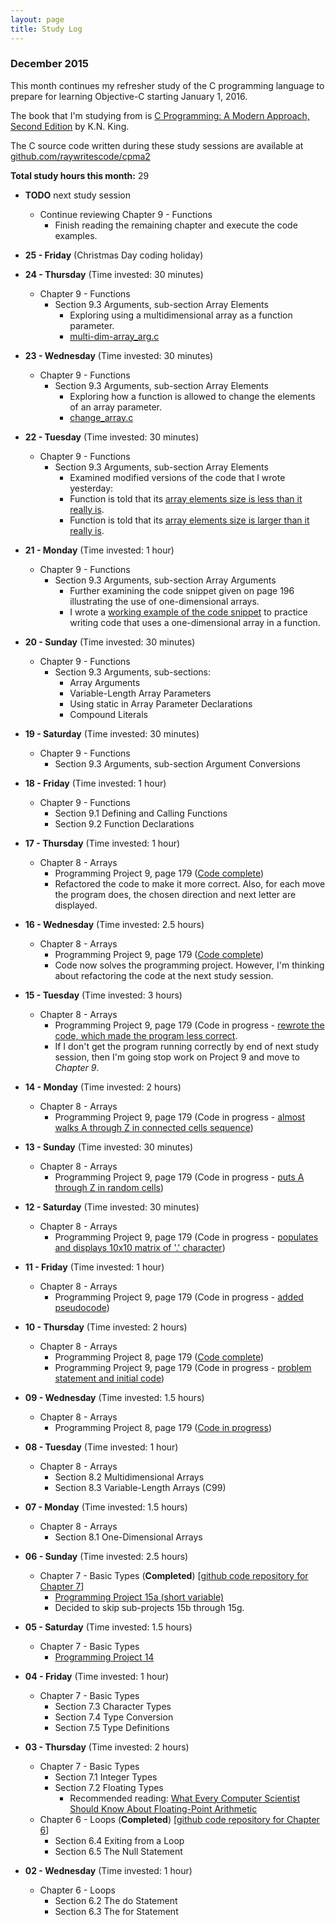 ```yaml
---
layout: page
title: Study Log
---
```


### December 2015

This month continues my refresher study of the C programming language to prepare for learning Objective-C starting January 1, 2016. 

The book that I'm studying from is [C Programming: A Modern Approach, Second Edition](http://amzn.to/1O2vzz7) by K.N. King. 

The C source code written during these study sessions are available at [github.com/raywritescode/cpma2](https://github.com/raywritescode/cpma2)

**Total study hours this month:** 29 

* **TODO** next study session
   - Continue reviewing Chapter 9 - Functions     
      * Finish reading the remaining chapter and execute the code examples.

* **25 - Friday** (Christmas Day coding holiday)

* **24 - Thursday** (Time invested: 30 minutes)
   - Chapter 9 - Functions
      * Section 9.3 Arguments, sub-section Array Elements
         - Exploring using a multidimensional array as a function parameter.
         - [multi-dim-array_arg.c](https://github.com/raywritescode/cpma2/blob/183734364152c954e01c9708c45b0697cb76a0ab/ch09/review/multi_dim_array_arg.c)

* **23 - Wednesday** (Time invested: 30 minutes)
   - Chapter 9 - Functions
      * Section 9.3 Arguments, sub-section Array Elements
         - Exploring how a function is allowed to change the elements of an array parameter.
         - [change_array.c](https://github.com/raywritescode/cpma2/blob/39401b0ec868bd8198287deea091178d91f59288/ch09/review/change_array.c)

* **22 - Tuesday** (Time invested: 30 minutes)
   - Chapter 9 - Functions
      * Section 9.3 Arguments, sub-section Array Elements
         - Examined modified versions of the code that I wrote yesterday:
         * Function is told that its [array elements size is less than it really is](https://github.com/raywritescode/cpma2/blob/90680c67d7336f50d08b8b9961eda6666c6f7bce/ch09/review/one_dim_array_arg_smaller.c).
         * Function is told that its [array elements size is larger than it really is](https://github.com/raywritescode/cpma2/blob/8c5240094334c61e03c304e85ea936b4219a4b3c/ch09/review/one_dim_array_arg_larger.c).

* **21 - Monday** (Time invested: 1 hour)
   - Chapter 9 - Functions
      * Section 9.3 Arguments, sub-section Array Arguments
         - Further examining the code snippet given on page 196 illustrating the use of one-dimensional arrays.
         - I wrote a [working example of the code snippet](https://github.com/raywritescode/cpma2/blob/632582ed35bba4ceb595812b1e5fa75457d5288f/ch09/review/one_dim_array_arg.c) to practice writing code that uses a one-dimensional array in a function.

* **20 - Sunday** (Time invested: 30 minutes)
   - Chapter 9 - Functions
      * Section 9.3 Arguments, sub-sections:
         - Array Arguments
         - Variable-Length Array Parameters
         - Using static in Array Parameter Declarations
         - Compound Literals

* **19 - Saturday** (Time invested: 30 minutes)
   - Chapter 9 - Functions
      * Section 9.3 Arguments, sub-section Argument Conversions

* **18 - Friday** (Time invested: 1 hour)
   - Chapter 9 - Functions
      * Section 9.1 Defining and Calling Functions
      * Section 9.2 Function Declarations 

* **17 - Thursday** (Time invested: 1 hour)
   - Chapter 8 - Arrays
      * Programming Project 9, page 179 ([Code complete](https://github.com/raywritescode/cpma2/blob/dadd8e5b2f54e5246f911b8e89858fa579b88ba2/ch08/c8p09.c))
      * Refactored the code to make it more correct. Also, for each move the program does, the chosen direction and next letter are displayed. 

* **16 - Wednesday** (Time invested: 2.5 hours)
   - Chapter 8 - Arrays
      * Programming Project 9, page 179 ([Code complete](https://github.com/raywritescode/cpma2/blob/158446d0e4613d8ad70b0a08ec95bc775f31bd74/ch08/c8p09.c))
      * Code now solves the programming project. However, I'm thinking about refactoring the code at the next study session.

* **15 - Tuesday** (Time invested: 3 hours)
   - Chapter 8 - Arrays
      * Programming Project 9, page 179 (Code in progress - [rewrote the code, which made the program less correct](https://github.com/raywritescode/cpma2/commit/571e3c929eba06e35a8e9c59f978fd90c9bba7aa).
      * If I don't get the program running correctly by end of next study session, then I'm going stop work on Project 9 and move to *Chapter 9*.

* **14 - Monday** (Time invested: 2 hours)
   - Chapter 8 - Arrays
      * Programming Project 9, page 179 (Code in progress - [almost walks A through Z in connected cells sequence](https://github.com/raywritescode/cpma2/commit/40dcac2fd327ca42efca7e00168f445e4d623ca5))

* **13 - Sunday** (Time invested: 30 minutes)
   - Chapter 8 - Arrays
      * Programming Project 9, page 179 (Code in progress - [puts A through Z in random cells](https://github.com/raywritescode/cpma2/commit/9bdc3a6fbecbde540c96404c24b77a701e7532f1))

* **12 - Saturday** (Time invested: 30 minutes)
   - Chapter 8 - Arrays
      * Programming Project 9, page 179 (Code in progress - [populates and displays 10x10 matrix of '.' character](https://github.com/raywritescode/cpma2/commit/a733f298569faae97769abf016ca16a01284df20))

* **11 - Friday** (Time invested: 1 hour)
   - Chapter 8 - Arrays
      * Programming Project 9, page 179 (Code in progress - [added pseudocode](https://github.com/raywritescode/cpma2/commit/64c5f3678ea1db89356d88f78e4e35b0ff3c702d))

* **10 - Thursday** (Time invested: 2 hours)
   - Chapter 8 - Arrays
      * Programming Project 8, page 179 ([Code complete](https://github.com/raywritescode/cpma2/blob/c69a4f42c02f48ead60bba4225a353b8341ff463/ch08/c8p08.c))
      * Programming Project 9, page 179 (Code in progress - [problem statement and initial code](https://github.com/raywritescode/cpma2/commit/71e6650367a1e49dae5444efcfea8846ca80deba))

* **09 - Wednesday** (Time invested: 1.5 hours)
   - Chapter 8 - Arrays
      * Programming Project 8, page 179 ([Code in progress](https://github.com/raywritescode/cpma2/blob/2b8d48a5e8cf07e6247712b162645cac5540b524/ch08/c8p08.c))

* **08 - Tuesday** (Time invested: 1 hour)
  - Chapter 8 - Arrays
      * Section 8.2 Multidimensional Arrays
      * Section 8.3 Variable-Length Arrays (C99)

* **07 - Monday** (Time invested: 1.5 hours)
  - Chapter 8 - Arrays
      * Section 8.1 One-Dimensional Arrays

* **06 - Sunday** (Time invested: 2.5 hours)
  - Chapter 7 - Basic Types (**Completed**) [[github code repository for Chapter 7](https://github.com/raywritescode/cpma2/tree/master/ch07)]
      * [Programming Project 15a (short variable)](https://github.com/raywritescode/cpma2/blob/master/ch07/c7p15a.c)
      * Decided to skip sub-projects 15b through 15g.

* **05 - Saturday** (Time invested: 1.5 hours)
  - Chapter 7 - Basic Types
      * [Programming Project 14](https://github.com/raywritescode/cpma2/blob/master/ch07/c7p14.c)

* **04 - Friday** (Time invested: 1 hour)
  - Chapter 7 - Basic Types
      * Section 7.3 Character Types
      * Section 7.4 Type Conversion
      * Section 7.5 Type Definitions

* **03 - Thursday** (Time invested: 2 hours)
  - Chapter 7 - Basic Types 
      * Section 7.1 Integer Types 
      * Section 7.2 Floating Types
          * Recommended reading: [What Every Computer Scientist Should Know About Floating-Point Arithmetic](https://docs.oracle.com/cd/E19957-01/806-3568/ncg_goldberg.html)
  - Chapter 6 - Loops (**Completed**) [[github code repository for Chapter 6](https://github.com/raywritescode/cpma2/tree/master/ch06)]
      * Section 6.4 Exiting from a Loop
      * Section 6.5 The Null Statement

* **02 - Wednesday** (Time invested: 1 hour)
  - Chapter 6 - Loops 
      * Section 6.2 The do Statement
      * Section 6.3 The for Statement
